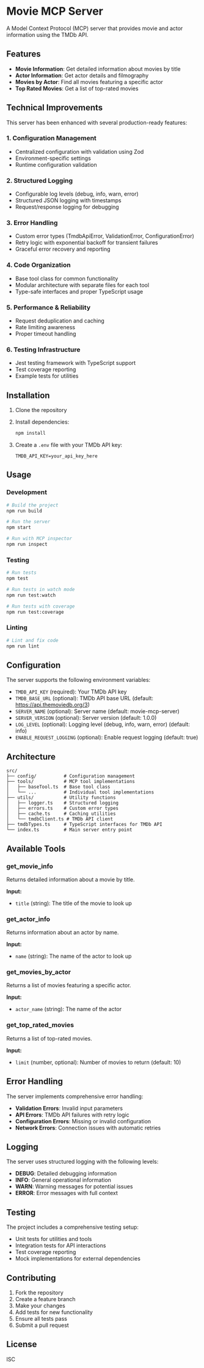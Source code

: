 # Movie MCP Server

A Model Context Protocol (MCP) server that provides movie and actor information using the TMDb API.

## Features

- **Movie Information**: Get detailed information about movies by title
- **Actor Information**: Get actor details and filmography
- **Movies by Actor**: Find all movies featuring a specific actor
- **Top Rated Movies**: Get a list of top-rated movies

## Technical Improvements

This server has been enhanced with several production-ready features:

### 1. **Configuration Management**

- Centralized configuration with validation using Zod
- Environment-specific settings
- Runtime configuration validation

### 2. **Structured Logging**

- Configurable log levels (debug, info, warn, error)
- Structured JSON logging with timestamps
- Request/response logging for debugging

### 3. **Error Handling**

- Custom error types (TmdbApiError, ValidationError, ConfigurationError)
- Retry logic with exponential backoff for transient failures
- Graceful error recovery and reporting

### 4. **Code Organization**

- Base tool class for common functionality
- Modular architecture with separate files for each tool
- Type-safe interfaces and proper TypeScript usage

### 5. **Performance & Reliability**

- Request deduplication and caching
- Rate limiting awareness
- Proper timeout handling

### 6. **Testing Infrastructure**

- Jest testing framework with TypeScript support
- Test coverage reporting
- Example tests for utilities

## Installation

1. Clone the repository
2. Install dependencies:

   ```bash
   npm install
   ```

3. Create a `.env` file with your TMDb API key:
   ```
   TMDB_API_KEY=your_api_key_here
   ```

## Usage

### Development

```bash
# Build the project
npm run build

# Run the server
npm start

# Run with MCP inspector
npm run inspect
```

### Testing

```bash
# Run tests
npm test

# Run tests in watch mode
npm run test:watch

# Run tests with coverage
npm run test:coverage
```

### Linting

```bash
# Lint and fix code
npm run lint
```

## Configuration

The server supports the following environment variables:

- `TMDB_API_KEY` (required): Your TMDb API key
- `TMDB_BASE_URL` (optional): TMDb API base URL (default: https://api.themoviedb.org/3)
- `SERVER_NAME` (optional): Server name (default: movie-mcp-server)
- `SERVER_VERSION` (optional): Server version (default: 1.0.0)
- `LOG_LEVEL` (optional): Logging level (debug, info, warn, error) (default: info)
- `ENABLE_REQUEST_LOGGING` (optional): Enable request logging (default: true)

## Architecture

```
src/
├── config/          # Configuration management
├── tools/           # MCP tool implementations
│   ├── baseTool.ts  # Base tool class
│   └── ...          # Individual tool implementations
├── utils/           # Utility functions
│   ├── logger.ts    # Structured logging
│   ├── errors.ts    # Custom error types
│   ├── cache.ts     # Caching utilities
│   └── tmdbClient.ts # TMDb API client
├── tmdbTypes.ts     # TypeScript interfaces for TMDb API
└── index.ts         # Main server entry point
```

## Available Tools

### get_movie_info

Returns detailed information about a movie by title.

**Input:**

- `title` (string): The title of the movie to look up

### get_actor_info

Returns information about an actor by name.

**Input:**

- `name` (string): The name of the actor to look up

### get_movies_by_actor

Returns a list of movies featuring a specific actor.

**Input:**

- `actor_name` (string): The name of the actor

### get_top_rated_movies

Returns a list of top-rated movies.

**Input:**

- `limit` (number, optional): Number of movies to return (default: 10)

## Error Handling

The server implements comprehensive error handling:

- **Validation Errors**: Invalid input parameters
- **API Errors**: TMDb API failures with retry logic
- **Configuration Errors**: Missing or invalid configuration
- **Network Errors**: Connection issues with automatic retries

## Logging

The server uses structured logging with the following levels:

- **DEBUG**: Detailed debugging information
- **INFO**: General operational information
- **WARN**: Warning messages for potential issues
- **ERROR**: Error messages with full context

## Testing

The project includes a comprehensive testing setup:

- Unit tests for utilities and tools
- Integration tests for API interactions
- Test coverage reporting
- Mock implementations for external dependencies

## Contributing

1. Fork the repository
2. Create a feature branch
3. Make your changes
4. Add tests for new functionality
5. Ensure all tests pass
6. Submit a pull request

## License

ISC
